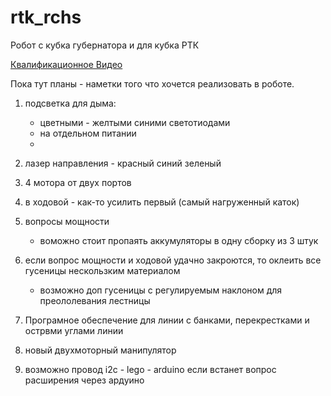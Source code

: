 # rtk_rchs
Робот с кубка губернатора и для кубка РТК

[Квалификационное Видео ]( https://youtu.be/vncQWoSDv_Q )


Пока тут планы - наметки того что хочется 
реализовать в роботе.

1. подсветка для дыма:
   - цветными - желтыми синими светотиодами
   - на отдельном питании
   - 

2. лазер направления  - красный синий зеленый
4. 4 мотора от двух портов
5. в ходовой - как-то усилить первый (самый нагруженный каток)
6. вопросы мощности 
   - воможно стоит пропаять аккумуляторы в одну сборку из 3 штук
7. если вопрос мощности и ходовой удачно закроются, то оклеить все гусеницы нескользким материалом
   - возможно доп гусеницы с регулируемым наклоном для преололевания лестницы
9. Програмное обеспечение для линии с банками, перекрестками и острвми углами линии
10. новый двухмоторный манипулятор
11. возможно провод i2c - lego - arduino если встанет вопрос расширения через ардуино

